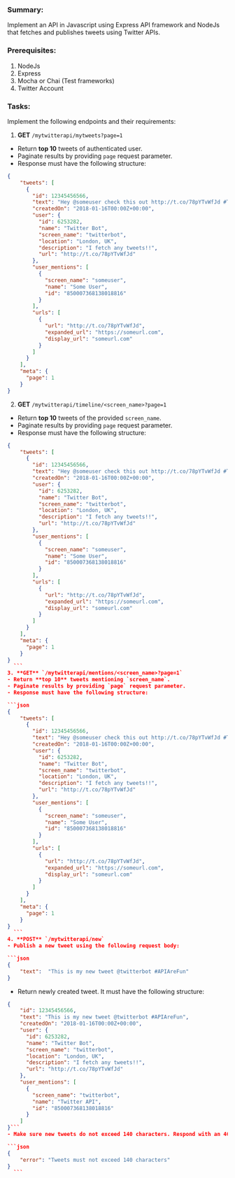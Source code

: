 ### Summary:

Implement an API in Javascript using Express API framework and NodeJs that fetches and publishes tweets using Twitter APIs.

### Prerequisites:
1.  NodeJs
2.  Express
3.  Mocha or Chai (Test frameworks)
4.  Twitter Account


### Tasks:

Implement the following endpoints and their requirements:

1. **GET** `/mytwitterapi/mytweets?page=1`

  - Return **top 10** tweets of authenticated user.
  - Paginate results by providing `page` request parameter.
  - Response must have the following structure:
  ```json
  {
      "tweets": [
        {
          "id": 12345456566,
          "text": "Hey @someuser check this out http://t.co/78pYTvWfJd #ThisIsAwesome",
          "createdOn": "2018-01-16T00:00Z+00:00",
          "user": {
            "id": 6253282,
            "name": "Twitter Bot",
            "screen_name": "twitterbot",
            "location": "London, UK",
            "description": "I fetch any tweets!!",
            "url": "http://t.co/78pYTvWfJd"
          },
          "user_mentions": [
            {
              "screen_name": "someuser",
              "name": "Some User",
              "id": "850007368138018816"
            }
          ],
          "urls": [
            {
              "url": "http://t.co/78pYTvWfJd",
              "expanded_url": "https://someurl.com",
              "display_url": "someurl.com"
            }
          ]
        }
      ],
      "meta": {
        "page": 1
      }
  }
  ```
2. **GET** `/mytwitterapi/timeline/<screen_name>?page=1`
  - Return **top 10** tweets of the provided `screen_name`.
  - Paginate results by providing `page` request parameter.
  - Response must have the following structure:

  ```json
  {
      "tweets": [
        {
          "id": 12345456566,
          "text": "Hey @someuser check this out http://t.co/78pYTvWfJd #ThisIsAwesome",
          "createdOn": "2018-01-16T00:00Z+00:00",
          "user": {
            "id": 6253282,
            "name": "Twitter Bot",
            "screen_name": "twitterbot",
            "location": "London, UK",
            "description": "I fetch any tweets!!",
            "url": "http://t.co/78pYTvWfJd"
          },
          "user_mentions": [
            {
              "screen_name": "someuser",
              "name": "Some User",
              "id": "850007368138018816"
            }
          ],
          "urls": [
            {
              "url": "http://t.co/78pYTvWfJd",
              "expanded_url": "https://someurl.com",
              "display_url": "someurl.com"
            }
          ]
        }
      ],
      "meta": {
        "page": 1
      }
  }
    ```
3. **GET** `/mytwitterapi/mentions/<screen_name>?page=1`
  - Return **top 10** tweets mentioning `screen_name`.
  - Paginate results by providing `page` request parameter.
  - Response must have the following structure:

  ```json
  {
      "tweets": [
        {
          "id": 12345456566,
          "text": "Hey @someuser check this out http://t.co/78pYTvWfJd #ThisIsAwesome",
          "createdOn": "2018-01-16T00:00Z+00:00",
          "user": {
            "id": 6253282,
            "name": "Twitter Bot",
            "screen_name": "twitterbot",
            "location": "London, UK",
            "description": "I fetch any tweets!!",
            "url": "http://t.co/78pYTvWfJd"
          },
          "user_mentions": [
            {
              "screen_name": "someuser",
              "name": "Some User",
              "id": "850007368138018816"
            }
          ],
          "urls": [
            {
              "url": "http://t.co/78pYTvWfJd",
              "expanded_url": "https://someurl.com",
              "display_url": "someurl.com"
            }
          ]
        }
      ],
      "meta": {
        "page": 1
      }
  }
    ```
4. **POST** `/mytwitterapi/new`
  - Publish a new tweet using the following request body:

  ```json
  {
      "text":  "This is my new tweet @twitterbot #APIAreFun"
  }
  ```
  - Return newly created tweet. It must have the following structure:

  ```json
  {
      "id": 12345456566,
      "text": "This is my new tweet @twitterbot #APIAreFun",
      "createdOn": "2018-01-16T00:00Z+00:00",
      "user": {
        "id": 6253282,
        "name": "Twitter Bot",
        "screen_name": "twitterbot",
        "location": "London, UK",
        "description": "I fetch any tweets!!",
        "url": "http://t.co/78pYTvWfJd"
      },
      "user_mentions": [
        {
          "screen_name": "twitterbot",
          "name": "Twitter API",
          "id": "850007368138018816"
        }
      ]
  }```
  - Make sure new tweets do not exceed 140 characters. Respond with an 400 error otherwise:

  ```json
  {
      "error": "Tweets must not exceed 140 characters"
  }
    ```

